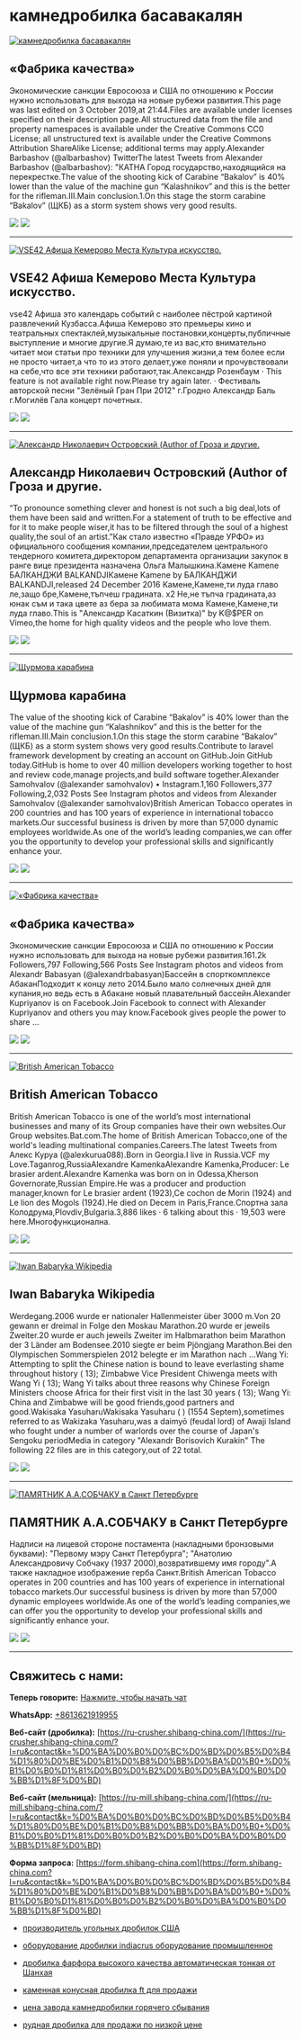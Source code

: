 # камнедробилка басавакалян

<a href="https://swt.shibang-china.com/?l=ru&img&k=%D0%BA%D0%B0%D0%BC%D0%BD%D0%B5%D0%B4%D1%80%D0%BE%D0%B1%D0%B8%D0%BB%D0%BA%D0%B0+%D0%B1%D0%B0%D1%81%D0%B0%D0%B2%D0%B0%D0%BA%D0%B0%D0%BB%D1%8F%D0%BD" target="_blank">![камнедробилка басавакалян](http://static.shibang-china.com/all-800x300/262.jpg)</a>

## &#171;Фабрика качества&#187;
Экономические санкции Евросоюза и США по отношению к России нужно использовать для выхода на новые рубежи развития.This page was last edited on 3 October 2019,at 21:44.Files are available under licenses specified on their description page.All structured data from the file and property namespaces is available under the Creative Commons CC0 License; all unstructured text is available under the Creative Commons Attribution ShareAlike License; additional terms may apply.Alexander Barbashov (@albarbashov) TwitterThe latest Tweets from Alexander Barbashov (@albarbashov): &quot;КАТНА Город государство,находящийся на перекрестке.The value of the shooting kick of Carabine “Bakalov” is 40% lower than the value of the machine gun “Kalashnikov” and this is the better for the rifleman.ІІІ.Main conclusion.1.On this stage the storm carabine “Bakalov” (ЩКБ) as a storm system shows very good results.


<a href="https://whatsapp.shibangsoft.com/WhatsApp.php" target="_blank" title="WhatsApp">![](http://static.shibang-china.com/icon/whatsapp.png)</a> <a href="https://swt.shibang-china.com/?l=ru&icon&k=%D0%BA%D0%B0%D0%BC%D0%BD%D0%B5%D0%B4%D1%80%D0%BE%D0%B1%D0%B8%D0%BB%D0%BA%D0%B0+%D0%B1%D0%B0%D1%81%D0%B0%D0%B2%D0%B0%D0%BA%D0%B0%D0%BB%D1%8F%D0%BD" target="_blank">![](http://static.shibang-china.com/icon/chat-ru.png)</a>

---

<a href="https://swt.shibang-china.com/?l=ru&img&k=%D0%BA%D0%B0%D0%BC%D0%BD%D0%B5%D0%B4%D1%80%D0%BE%D0%B1%D0%B8%D0%BB%D0%BA%D0%B0+%D0%B1%D0%B0%D1%81%D0%B0%D0%B2%D0%B0%D0%BA%D0%B0%D0%BB%D1%8F%D0%BD" target="_blank">![VSE42 Афиша Кемерово Места Культура искусство.](http://static.shibang-china.com/all-800x300/557.jpg)</a>

## VSE42 Афиша Кемерово Места Культура искусство.
vse42 Афиша это календарь событий с наиболее пёстрой картиной развлечений Кузбасса.Афиша Кемерово это премьеры кино и театральных спектаклей,музыкальные постановки,концерты,публичные выступление и многие другие.Я думаю,те из вас,кто внимательно читает мои статьи про техники для улучшения жизни,а тем более если не просто читает,а что то из этого делает,уже поняли и прочувствовали на себе,что все эти техники работают,так.Александр Розенбаум&nbsp;&#0183;&#32;This feature is not available right now.Please try again later.&nbsp;&#0183;&#32;Фестиваль авторской песни &quot;Зелёный Гран При 2012&quot; г.Гродно Александр Баль г.Могилёв Гала концерт почетных.


<a href="https://whatsapp.shibangsoft.com/WhatsApp.php" target="_blank" title="WhatsApp">![](http://static.shibang-china.com/icon/whatsapp.png)</a> <a href="https://swt.shibang-china.com/?l=ru&icon&k=%D0%BA%D0%B0%D0%BC%D0%BD%D0%B5%D0%B4%D1%80%D0%BE%D0%B1%D0%B8%D0%BB%D0%BA%D0%B0+%D0%B1%D0%B0%D1%81%D0%B0%D0%B2%D0%B0%D0%BA%D0%B0%D0%BB%D1%8F%D0%BD" target="_blank">![](http://static.shibang-china.com/icon/chat-ru.png)</a>

---

<a href="https://swt.shibang-china.com/?l=ru&img&k=%D0%BA%D0%B0%D0%BC%D0%BD%D0%B5%D0%B4%D1%80%D0%BE%D0%B1%D0%B8%D0%BB%D0%BA%D0%B0+%D0%B1%D0%B0%D1%81%D0%B0%D0%B2%D0%B0%D0%BA%D0%B0%D0%BB%D1%8F%D0%BD" target="_blank">![Александр Николаевич Островский (Author of Гроза и другие.](http://static.shibang-china.com/all-800x300/661.jpg)</a>

## Александр Николаевич Островский (Author of Гроза и другие.
“To pronounce something clever and honest is not such a big deal,lots of them have been said and written.For a statement of truth to be effective and for it to make people wiser,it has to be filtered through the soul of a highest quality,the soul of an artist.”Как стало известно &#171;Правде УРФО&#187; из официального сообщения компании,председателем центрального тендерного комитета,директором департамента организации закупок в ранге вице президента назначена Ольга Малышкина.Камене Kamene БАЛКАНДЖИ BALKANDJIКамене Kamene by БАЛКАНДЖИ BALKANDJI,released 24 December 2016 Камене,Камене,ти луда главо ле,защо бре,Камене,тъпчеш градината. х2 Не,не тъпча градината,аз юнак съм и така цвете аз бера за любимата мома Камене,Камене,ти луда главо.This is &quot;Александр Касаткин (Визитка)&quot; by K@$PER on Vimeo,the home for high quality videos and the people who love them.


<a href="https://whatsapp.shibangsoft.com/WhatsApp.php" target="_blank" title="WhatsApp">![](http://static.shibang-china.com/icon/whatsapp.png)</a> <a href="https://swt.shibang-china.com/?l=ru&icon&k=%D0%BA%D0%B0%D0%BC%D0%BD%D0%B5%D0%B4%D1%80%D0%BE%D0%B1%D0%B8%D0%BB%D0%BA%D0%B0+%D0%B1%D0%B0%D1%81%D0%B0%D0%B2%D0%B0%D0%BA%D0%B0%D0%BB%D1%8F%D0%BD" target="_blank">![](http://static.shibang-china.com/icon/chat-ru.png)</a>

---

<a href="https://swt.shibang-china.com/?l=ru&img&k=%D0%BA%D0%B0%D0%BC%D0%BD%D0%B5%D0%B4%D1%80%D0%BE%D0%B1%D0%B8%D0%BB%D0%BA%D0%B0+%D0%B1%D0%B0%D1%81%D0%B0%D0%B2%D0%B0%D0%BA%D0%B0%D0%BB%D1%8F%D0%BD" target="_blank">![Щурмова карабина](http://static.shibang-china.com/all-800x300/879.jpg)</a>

## Щурмова карабина
The value of the shooting kick of Carabine “Bakalov” is 40% lower than the value of the machine gun “Kalashnikov” and this is the better for the rifleman.ІІІ.Main conclusion.1.On this stage the storm carabine “Bakalov” (ЩКБ) as a storm system shows very good results.Contribute to laravel framework development by creating an account on GitHub.Join GitHub today.GitHub is home to over 40 million developers working together to host and review code,manage projects,and build software together.Alexander Samohvalov (@alexander samohvalov) • Instagram.1,160 Followers,377 Following,2,032 Posts See Instagram photos and videos from Alexander Samohvalov (@alexander samohvalov)British American Tobacco operates in 200 countries and has 100 years of experience in international tobacco markets.Our successful business is driven by more than 57,000 dynamic employees worldwide.As one of the world’s leading companies,we can offer you the opportunity to develop your professional skills and significantly enhance your.


<a href="https://whatsapp.shibangsoft.com/WhatsApp.php" target="_blank" title="WhatsApp">![](http://static.shibang-china.com/icon/whatsapp.png)</a> <a href="https://swt.shibang-china.com/?l=ru&icon&k=%D0%BA%D0%B0%D0%BC%D0%BD%D0%B5%D0%B4%D1%80%D0%BE%D0%B1%D0%B8%D0%BB%D0%BA%D0%B0+%D0%B1%D0%B0%D1%81%D0%B0%D0%B2%D0%B0%D0%BA%D0%B0%D0%BB%D1%8F%D0%BD" target="_blank">![](http://static.shibang-china.com/icon/chat-ru.png)</a>

---

<a href="https://swt.shibang-china.com/?l=ru&img&k=%D0%BA%D0%B0%D0%BC%D0%BD%D0%B5%D0%B4%D1%80%D0%BE%D0%B1%D0%B8%D0%BB%D0%BA%D0%B0+%D0%B1%D0%B0%D1%81%D0%B0%D0%B2%D0%B0%D0%BA%D0%B0%D0%BB%D1%8F%D0%BD" target="_blank">![&#171;Фабрика качества&#187;](http://static.shibang-china.com/all-800x300/1130.jpg)</a>

## &#171;Фабрика качества&#187;
Экономические санкции Евросоюза и США по отношению к России нужно использовать для выхода на новые рубежи развития.161.2k Followers,797 Following,566 Posts See Instagram photos and videos from Alexandr Babasyan (@alexandrbabasyan)Бассейн в спорткомплексе АбаканПодходит к концу лето 2014.Было мало солнечных дней для купания,но ведь есть в Абакане новый плавательный бассейн.Alexander Kupriyanov is on Facebook.Join Facebook to connect with Alexander Kupriyanov and others you may know.Facebook gives people the power to share …


<a href="https://whatsapp.shibangsoft.com/WhatsApp.php" target="_blank" title="WhatsApp">![](http://static.shibang-china.com/icon/whatsapp.png)</a> <a href="https://swt.shibang-china.com/?l=ru&icon&k=%D0%BA%D0%B0%D0%BC%D0%BD%D0%B5%D0%B4%D1%80%D0%BE%D0%B1%D0%B8%D0%BB%D0%BA%D0%B0+%D0%B1%D0%B0%D1%81%D0%B0%D0%B2%D0%B0%D0%BA%D0%B0%D0%BB%D1%8F%D0%BD" target="_blank">![](http://static.shibang-china.com/icon/chat-ru.png)</a>

---

<a href="https://swt.shibang-china.com/?l=ru&img&k=%D0%BA%D0%B0%D0%BC%D0%BD%D0%B5%D0%B4%D1%80%D0%BE%D0%B1%D0%B8%D0%BB%D0%BA%D0%B0+%D0%B1%D0%B0%D1%81%D0%B0%D0%B2%D0%B0%D0%BA%D0%B0%D0%BB%D1%8F%D0%BD" target="_blank">![British American Tobacco](http://static.shibang-china.com/all-800x300/107.jpg)</a>

## British American Tobacco
British American Tobacco is one of the world’s most international businesses and many of its Group companies have their own websites.Our Group websites.Bat.com.The home of British American Tobacco,one of the world's leading multinational companies.Careers.The latest Tweets from Алекс Куруа (@alexkurua088).Born in Georgia.I live in Russia.VCF my Love.Taganrog,RussiaAlexandre KamenkaAlexandre Kamenka,Producer: Le brasier ardent.Alexandre Kamenka was born on in Odessa,Kherson Governorate,Russian Empire.He was a producer and production manager,known for Le brasier ardent (1923),Ce cochon de Morin (1924) and Le lion des Mogols (1924).He died on Decem in Paris,France.Спортна зала Колодрума,Plovdiv,Bulgaria.3,886 likes &#183; 6 talking about this &#183; 19,503 were here.Многофункционална.


<a href="https://whatsapp.shibangsoft.com/WhatsApp.php" target="_blank" title="WhatsApp">![](http://static.shibang-china.com/icon/whatsapp.png)</a> <a href="https://swt.shibang-china.com/?l=ru&icon&k=%D0%BA%D0%B0%D0%BC%D0%BD%D0%B5%D0%B4%D1%80%D0%BE%D0%B1%D0%B8%D0%BB%D0%BA%D0%B0+%D0%B1%D0%B0%D1%81%D0%B0%D0%B2%D0%B0%D0%BA%D0%B0%D0%BB%D1%8F%D0%BD" target="_blank">![](http://static.shibang-china.com/icon/chat-ru.png)</a>

---

<a href="https://swt.shibang-china.com/?l=ru&img&k=%D0%BA%D0%B0%D0%BC%D0%BD%D0%B5%D0%B4%D1%80%D0%BE%D0%B1%D0%B8%D0%BB%D0%BA%D0%B0+%D0%B1%D0%B0%D1%81%D0%B0%D0%B2%D0%B0%D0%BA%D0%B0%D0%BB%D1%8F%D0%BD" target="_blank">![Iwan Babaryka Wikipedia](http://static.shibang-china.com/all-800x300/519.jpg)</a>

## Iwan Babaryka Wikipedia
Werdegang.2006 wurde er nationaler Hallenmeister &#252;ber 3000 m.Von 20 gewann er dreimal in Folge den Moskau Marathon.20 wurde er jeweils Zweiter.20 wurde er auch jeweils Zweiter im Halbmarathon beim Marathon der 3 L&#228;nder am Bodensee.2010 siegte er beim Pj&#246;ngjang Marathon.Bei den Olympischen Sommerspielen 2012 belegte er im Marathon nach …Wang Yi: Attempting to split the Chinese nation is bound to leave everlasting shame throughout history ( 13); Zimbabwe Vice President Chiwenga meets with Wang Yi ( 13); Wang Yi talks about three reasons why Chinese Foreign Ministers choose Africa for their first visit in the last 30 years ( 13); Wang Yi: China and Zimbabwe will be good friends,good partners and good.Wakisaka YasuharuWakisaka Yasuharu ( ) (1554 Septem),sometimes referred to as Wakizaka Yasuharu,was a daimyō (feudal lord) of Awaji Island who fought under a number of warlords over the course of Japan's Sengoku periodMedia in category &quot;Alexandr Borisovich Kurakin&quot; The following 22 files are in this category,out of 22 total.


<a href="https://whatsapp.shibangsoft.com/WhatsApp.php" target="_blank" title="WhatsApp">![](http://static.shibang-china.com/icon/whatsapp.png)</a> <a href="https://swt.shibang-china.com/?l=ru&icon&k=%D0%BA%D0%B0%D0%BC%D0%BD%D0%B5%D0%B4%D1%80%D0%BE%D0%B1%D0%B8%D0%BB%D0%BA%D0%B0+%D0%B1%D0%B0%D1%81%D0%B0%D0%B2%D0%B0%D0%BA%D0%B0%D0%BB%D1%8F%D0%BD" target="_blank">![](http://static.shibang-china.com/icon/chat-ru.png)</a>

---

<a href="https://swt.shibang-china.com/?l=ru&img&k=%D0%BA%D0%B0%D0%BC%D0%BD%D0%B5%D0%B4%D1%80%D0%BE%D0%B1%D0%B8%D0%BB%D0%BA%D0%B0+%D0%B1%D0%B0%D1%81%D0%B0%D0%B2%D0%B0%D0%BA%D0%B0%D0%BB%D1%8F%D0%BD" target="_blank">![ПАМЯТНИК А.А.СОБЧАКУ в Санкт Петербурге](http://static.shibang-china.com/all-800x300/457.jpg)</a>

## ПАМЯТНИК А.А.СОБЧАКУ в Санкт Петербурге
Надписи на лицевой стороне постамента (накладными бронзовыми буквами): &quot;Первому мэру Санкт Петербурга&quot;; &quot;Анатолию Александровичу Собчаку (1937 2000),возвратившему имя городу&quot;.А также накладное изображение герба Санкт.British American Tobacco operates in 200 countries and has 100 years of experience in international tobacco markets.Our successful business is driven by more than 57,000 dynamic employees worldwide.As one of the world’s leading companies,we can offer you the opportunity to develop your professional skills and significantly enhance your.

<a href="https://whatsapp.shibangsoft.com/WhatsApp.php" target="_blank" title="WhatsApp">![](http://static.shibang-china.com/icon/whatsapp.png)</a> <a href="https://swt.shibang-china.com/?l=ru&icon&k=%D0%BA%D0%B0%D0%BC%D0%BD%D0%B5%D0%B4%D1%80%D0%BE%D0%B1%D0%B8%D0%BB%D0%BA%D0%B0+%D0%B1%D0%B0%D1%81%D0%B0%D0%B2%D0%B0%D0%BA%D0%B0%D0%BB%D1%8F%D0%BD" target="_blank">![](http://static.shibang-china.com/icon/chat-ru.png)</a>

---
## Свяжитесь с нами:

**Теперь говорите:** [Нажмите, чтобы начать чат](https://swt.shibang-china.com?l=ru&contact&k=%D0%BA%D0%B0%D0%BC%D0%BD%D0%B5%D0%B4%D1%80%D0%BE%D0%B1%D0%B8%D0%BB%D0%BA%D0%B0+%D0%B1%D0%B0%D1%81%D0%B0%D0%B2%D0%B0%D0%BA%D0%B0%D0%BB%D1%8F%D0%BD)

**WhatsApp:**  [+8613621919955](https://whatsapp.shibangsoft.com/WhatsApp.php)

**Веб-сайт (дробилка):** [https://ru-crusher.shibang-china.com/](https://ru-crusher.shibang-china.com/?l=ru&contact&k=%D0%BA%D0%B0%D0%BC%D0%BD%D0%B5%D0%B4%D1%80%D0%BE%D0%B1%D0%B8%D0%BB%D0%BA%D0%B0+%D0%B1%D0%B0%D1%81%D0%B0%D0%B2%D0%B0%D0%BA%D0%B0%D0%BB%D1%8F%D0%BD)

**Веб-сайт (мельница):** [https://ru-mill.shibang-china.com/](https://ru-mill.shibang-china.com/?l=ru&contact&k=%D0%BA%D0%B0%D0%BC%D0%BD%D0%B5%D0%B4%D1%80%D0%BE%D0%B1%D0%B8%D0%BB%D0%BA%D0%B0+%D0%B1%D0%B0%D1%81%D0%B0%D0%B2%D0%B0%D0%BA%D0%B0%D0%BB%D1%8F%D0%BD)

**Форма запроса:** [https://form.shibang-china.com](https://form.shibang-china.com?l=ru&contact&k=%D0%BA%D0%B0%D0%BC%D0%BD%D0%B5%D0%B4%D1%80%D0%BE%D0%B1%D0%B8%D0%BB%D0%BA%D0%B0+%D0%B1%D0%B0%D1%81%D0%B0%D0%B2%D0%B0%D0%BA%D0%B0%D0%BB%D1%8F%D0%BD)

* [производитель угольных дробилок США](../121/%D0%BF%D1%80%D0%BE%D0%B8%D0%B7%D0%B2%D0%BE%D0%B4%D0%B8%D1%82%D0%B5%D0%BB%D1%8C%20%D1%83%D0%B3%D0%BE%D0%BB%D1%8C%D0%BD%D1%8B%D1%85%20%D0%B4%D1%80%D0%BE%D0%B1%D0%B8%D0%BB%D0%BE%D0%BA%20%D0%A1%D0%A8%D0%90.md)

* [оборудование дробилки indiacrus оборудование промышленное](../123/%D0%BE%D0%B1%D0%BE%D1%80%D1%83%D0%B4%D0%BE%D0%B2%D0%B0%D0%BD%D0%B8%D0%B5%20%D0%B4%D1%80%D0%BE%D0%B1%D0%B8%D0%BB%D0%BA%D0%B8%20indiacrus%20%D0%BE%D0%B1%D0%BE%D1%80%D1%83%D0%B4%D0%BE%D0%B2%D0%B0%D0%BD%D0%B8%D0%B5%20%D0%BF%D1%80%D0%BE%D0%BC%D1%8B%D1%88%D0%BB%D0%B5%D0%BD%D0%BD%D0%BE%D0%B5.md)

* [дробилка фарфора высокого качества автоматическая тонкая от Шанхая](../121/%D0%B4%D1%80%D0%BE%D0%B1%D0%B8%D0%BB%D0%BA%D0%B0%20%D1%84%D0%B0%D1%80%D1%84%D0%BE%D1%80%D0%B0%20%D0%B2%D1%8B%D1%81%D0%BE%D0%BA%D0%BE%D0%B3%D0%BE%20%D0%BA%D0%B0%D1%87%D0%B5%D1%81%D1%82%D0%B2%D0%B0%20%D0%B0%D0%B2%D1%82%D0%BE%D0%BC%D0%B0%D1%82%D0%B8%D1%87%D0%B5%D1%81%D0%BA%D0%B0%D1%8F%20%D1%82%D0%BE%D0%BD%D0%BA%D0%B0%D1%8F%20%D0%BE%D1%82%20%D0%A8%D0%B0%D0%BD%D1%85%D0%B0%D1%8F.md)

* [каменная конусная дробилка ft для продажи](../122/%D0%BA%D0%B0%D0%BC%D0%B5%D0%BD%D0%BD%D0%B0%D1%8F%20%D0%BA%D0%BE%D0%BD%D1%83%D1%81%D0%BD%D0%B0%D1%8F%20%D0%B4%D1%80%D0%BE%D0%B1%D0%B8%D0%BB%D0%BA%D0%B0%20ft%20%D0%B4%D0%BB%D1%8F%20%D0%BF%D1%80%D0%BE%D0%B4%D0%B0%D0%B6%D0%B8.md)

* [цена завода камнедробилки горячего сбывания](../124/%D1%86%D0%B5%D0%BD%D0%B0%20%D0%B7%D0%B0%D0%B2%D0%BE%D0%B4%D0%B0%20%D0%BA%D0%B0%D0%BC%D0%BD%D0%B5%D0%B4%D1%80%D0%BE%D0%B1%D0%B8%D0%BB%D0%BA%D0%B8%20%D0%B3%D0%BE%D1%80%D1%8F%D1%87%D0%B5%D0%B3%D0%BE%20%D1%81%D0%B1%D1%8B%D0%B2%D0%B0%D0%BD%D0%B8%D1%8F.md)

* [рудная дробилка для продажи по низкой цене](../123/%D1%80%D1%83%D0%B4%D0%BD%D0%B0%D1%8F%20%D0%B4%D1%80%D0%BE%D0%B1%D0%B8%D0%BB%D0%BA%D0%B0%20%D0%B4%D0%BB%D1%8F%20%D0%BF%D1%80%D0%BE%D0%B4%D0%B0%D0%B6%D0%B8%20%D0%BF%D0%BE%20%D0%BD%D0%B8%D0%B7%D0%BA%D0%BE%D0%B9%20%D1%86%D0%B5%D0%BD%D0%B5.md)